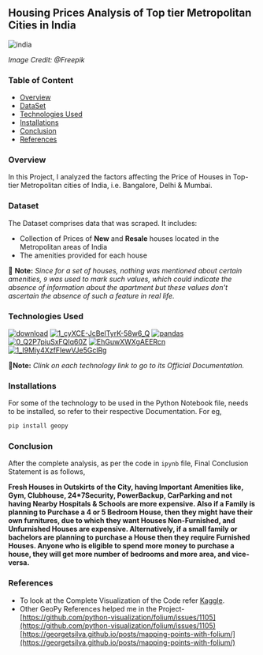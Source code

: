## Housing Prices Analysis of Top tier Metropolitan Cities in India
![india](https://user-images.githubusercontent.com/19205616/118313918-0e110500-b511-11eb-8434-b5e7bccd1867.jpg)

*Image Credit: @Freepik*

### Table of Content
- [Overview](#Overview)
- [DataSet](#Dataset)
- [Technologies Used](#Technologies-Used)
- [Installations](#Installations)
- [Conclusion](#Conclusion)
- [References](#References)

### Overview
In this Project, I analyzed the factors affecting the Price of Houses in Top-tier Metropolitan cities of India, i.e. Bangalore, Delhi & Mumbai.

### Dataset
The Dataset comprises data that was scraped. It includes:
- Collection of Prices of **New** and **Resale** houses located in the Metropolitan areas of India 
- The amenities provided for each house

📌 **Note:** *Since for a set of houses, nothing was mentioned about certain amenities, `9` was used to mark such values, which could indicate the absence of information about the apartment but these values don't ascertain the absence of such a feature in real life.*

### Technologies Used
[![download](https://user-images.githubusercontent.com/19205616/118313785-e457de00-b510-11eb-8902-2039edaa014c.png)](https://www.python.org/)
[![1_cyXCE-JcBelTyrK-58w6_Q](https://user-images.githubusercontent.com/19205616/118313792-e6ba3800-b510-11eb-9f3c-9ba45eecb743.png)](https://numpy.org/)
[![pandas](https://user-images.githubusercontent.com/19205616/118313797-e883fb80-b510-11eb-91aa-3c17f2d1bcd6.jpg)](https://pandas.pydata.org/)
[![0_Q2P7piuSxFQIq60Z](https://user-images.githubusercontent.com/19205616/118313806-e9b52880-b510-11eb-99ae-1ad2c9e871e8.jpg)](https://matplotlib.org/)
[![EhGuwXWXgAEERcn](https://user-images.githubusercontent.com/19205616/118313811-eb7eec00-b510-11eb-94d1-ef3bc9db4768.png)](https://seaborn.pydata.org/)
[![1_I9Miy4XzfFIewVJe5GclRg](https://user-images.githubusercontent.com/19205616/118313813-ed48af80-b510-11eb-9b06-3204c4c7c7a3.png)](https://pypi.org/project/geopy/)

📝**Note:** *Clink on each technology link to go to its Official Documentation.*

### Installations
For some of the technology to be used in the Python Notebook file, needs to be installed, so refer to their respective Documentation. For eg,

```python
pip install geopy
```

### Conclusion
After the complete analysis, as per the code in `ipynb` file, Final Conclusion Statement is as follows,

**Fresh Houses in Outskirts of the City, having Important Amenities like, Gym, Clubhouse, 24*7Security, PowerBackup, CarParking and not having Nearby Hospitals & Schools are more expensive.
Also if a Family is planning to Purchase a 4 or 5 Bedroom House, then they might have their own furnitures, due to which they want Houses Non-Furnished, and Unfurnished Houses are expensive. 
Alternatively, if a small family or bachelors are planning to purchase a House then they require Furnished Houses.
Anyone who is eligible to spend more money to purchase a house, they will get more number of bedrooms and more area, and vice-versa.**

### References
- To look at the Complete Visualization of the Code refer [Kaggle](https://www.kaggle.com/ekanshpathak/housingpriceindia).
- Other GeoPy References helped me in the Project-<br>
  [https://github.com/python-visualization/folium/issues/1105](https://github.com/python-visualization/folium/issues/1105) <br>
  [https://georgetsilva.github.io/posts/mapping-points-with-folium/](https://georgetsilva.github.io/posts/mapping-points-with-folium/)
